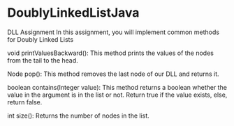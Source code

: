 # DoublyLinkedListJava
DLL Assignment
In this assignment, you will implement common methods for Doubly Linked Lists

void printValuesBackward(): This method prints the values of the nodes from the tail to the head.

Node pop(): This method removes the last node of our DLL and returns it.

boolean contains(Integer value): This method returns a boolean whether the value in the argument is in the list or not. Return true if the value exists, else, return false.

int size(): Returns the number of nodes in the list.

